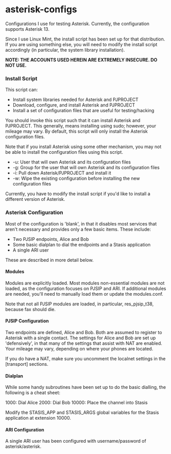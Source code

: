 asterisk-configs
================

Configurations I use for testing Asterisk. Currently, the configuration supports Asterisk 13.

Since I use Linux Mint, the install script has been set up for that distribution. If you are using something else, you will need to modify the install script accordingly (in particular, the system library installation).

**NOTE: THE ACCOUNTS USED HEREIN ARE EXTREMELY INSECURE. DO NOT USE.**

### Install Script

This script can:
* Install system libraries needed for Asterisk and PJPROJECT
* Download, configure, and install Asterisk and PJPROJECT
* Install a set of configuration files that are useful for testing/hacking

You should invoke this script such that it can install Asterisk and PJPROJECT. This generally, means installing using sudo; however, your mileage may vary. By default, this script will only install the Asterisk configuration files.

Note that if you install Asterisk using some other mechanism, you may not be able to install the configuration files using this script.

* -u: User that will own Asterisk and its configuration files
* -g: Group for the user that will own Asterisk and its configuration files
* -i: Pull down Asterisk/PJPROJECT and install it
* -w: Wipe the existing configuration before installing the new configuration files

Currently, you have to modify the install script if you'd like to install a different version of Asterisk.

### Asterisk Configuration

Most of the configuration is 'blank', in that it disables most services that aren't necessary and provides only a few basic items. These include:
* Two PJSIP endpoints, Alice and Bob
* Some basic dialplan to dial the endpoints and a Stasis application
* A single ARI user

These are described in more detail below.

#### Modules

Modules are explicitly loaded. Most modules non-essential modules are not loaded, as the configuration focuses on PJSIP and ARI. If additional modules are needed, you'll need to manually load them or update the modules.conf.

Note that not all PJSIP modules are loaded, in particular, res_pjsip_t38, because fax should die.

#### PJSIP Configuration

Two endpoints are defined, Alice and Bob. Both are assumed to register to Asterisk with a single contact. The settings for Alice and Bob are set up 'defensively', in that many of the settings that assist with NAT are enabled. Your mileage may vary, depending on where your phones are located.

If you do have a NAT, make sure you uncomment the localnet settings in the [transport] sections.

#### Dialplan

While some handy subroutines have been set up to do the basic dialling, the following is a cheat sheet:

1000: Dial Alice
2000: Dial Bob
10000: Place the channel into Stasis

Modify the STASIS_APP and STASIS_ARGS global variables for the Stasis application at extension 10000.

#### ARI Configuration

A single ARI user has been configured with username/password of asterisk/asterisk.



